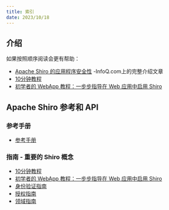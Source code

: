 ```yaml
---
title: 索引
date: 2023/10/18
---
```


## 介绍

如果按照顺序阅读会更有帮助：
- [Apache Shiro 的应用程序安全性](https://www.infoq.com/articles/apache-shiro) -InfoQ.com上的完整介绍文章 
- [10分钟教程]()
- [初学者的 WebApp 教程：一步步指导在 Web 应用中启用 Shiro]()

## Apache Shiro 参考和 API

### 参考手册

- [参考手册]()

### 指南 - 重要的 Shiro 概念

- [10分钟教程]()
- [初学者的 WebApp 教程：一步步指导在 Web 应用中启用 Shiro]()
- [身份验证指南]()
- [授权指南]()
- [领域指南]()